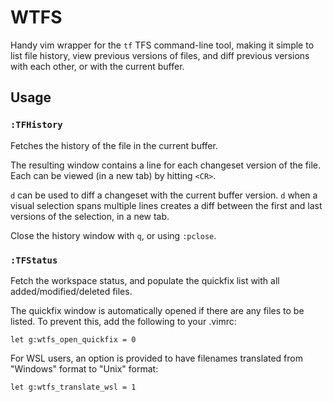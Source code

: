 # WTFS

Handy vim wrapper for the `tf` TFS command-line tool, making it simple to list file history, view previous versions of files, and diff previous versions with each other, or with the current buffer.

## Usage

### `:TFHistory`

Fetches the history of the file in the current buffer.

The resulting window contains a line for each changeset version of the file. Each can be viewed (in a new tab) by hitting `<CR>`.

`d` can be used to diff a changeset with the current buffer version. `d` when a visual selection spans multiple lines creates a diff between the first and last versions of the selection, in a new tab.

Close the history window with `q`, or using `:pclose`.

### `:TFStatus`

Fetch the workspace status, and populate the quickfix list with all added/modified/deleted files.

The quickfix window is automatically opened if there are any files to be listed. To prevent this, add the following to your .vimrc:

```vim
let g:wtfs_open_quickfix = 0
```

For WSL users, an option is provided to have filenames translated from "Windows" format to "Unix" format:

```vim
let g:wtfs_translate_wsl = 1
```
